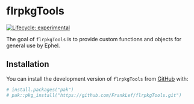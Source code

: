 
<!-- README.md is generated from README.Rmd. Please edit that file -->

# flrpkgTools

<!-- badges: start -->

[![Lifecycle:
experimental](https://img.shields.io/badge/lifecycle-experimental-orange.svg)](https://lifecycle.r-lib.org/articles/stages.html#experimental)
<!-- badges: end -->

The goal of `flrpkgTools` is to provide custom functions and objects for
general use by Ephel.

## Installation

You can install the development version of `flrpkgTools` from
[GitHub](https://github.com/) with:

``` r
# install.packages("pak")
# pak::pkg_install("https://github.com/FrankLef/flrpkgTools.git")
```
